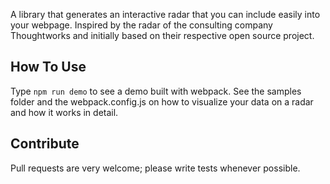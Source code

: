 A library that generates an interactive radar that you can include easily into your webpage.
Inspired by the radar of the consulting company Thoughtworks and initially based on their respective open source project.

## How To Use

Type `npm run demo` to see a demo built with webpack.
See the samples folder and the webpack.config.js on how to visualize your data on a radar and how it works in detail.

## Contribute

Pull requests are very welcome; please write tests whenever possible.